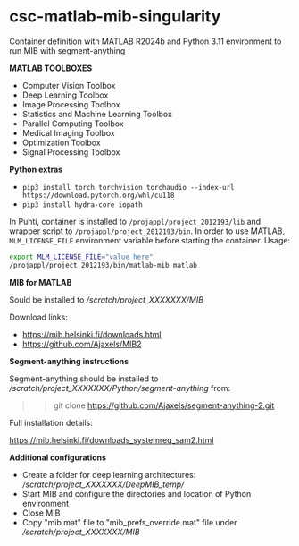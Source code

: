 # csc-matlab-mib-singularity
Container definition with MATLAB R2024b and Python 3.11 environment to run MIB with segment-anything

**MATLAB TOOLBOXES**
* Computer Vision Toolbox
* Deep Learning Toolbox
* Image Processing Toolbox
* Statistics and Machine Learning Toolbox
* Parallel Computing Toolbox
* Medical Imaging Toolbox
* Optimization Toolbox
* Signal Processing Toolbox

**Python extras**
* `pip3 install torch torchvision torchaudio --index-url https://download.pytorch.org/whl/cu118`
* `pip3 install hydra-core iopath`

In Puhti, container is installed to `/projappl/project_2012193/lib` and wrapper script to `/projappl/project_2012193/bin`.
In order to use MATLAB, `MLM_LICENSE_FILE` environment variable before starting the container.
Usage:

```bash
export MLM_LICENSE_FILE="value here"
/projappl/project_2012193/bin/matlab-mib matlab
```

**MIB for MATLAB**

Sould be installed to 
*/scratch/project_XXXXXXX/MIB*

Download links:
* https://mib.helsinki.fi/downloads.html
* https://github.com/Ajaxels/MIB2

**Segment-anything instructions**

Segment-anything should be installed to 
*/scratch/project_XXXXXXX/Python/segment-anything*
from: 
>> git clone https://github.com/Ajaxels/segment-anything-2.git

Full installation details:

https://mib.helsinki.fi/downloads_systemreq_sam2.html

**Additional configurations**

* Create a folder for deep learning architectures: */scratch/project_XXXXXXX/DeepMIB_temp/*
* Start MIB and configure the directories and location of Python environment
* Close MIB
* Copy "mib.mat" file to "mib_prefs_override.mat" file under */scratch/project_XXXXXXX/MIB*
  
